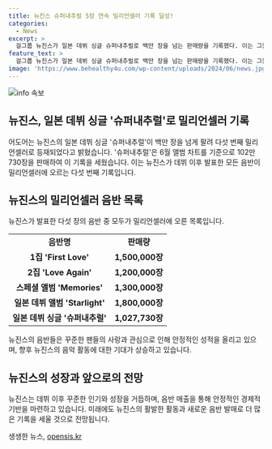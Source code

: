 ```yaml
---
title: 뉴진스 슈퍼내추럴 5장 연속 밀리언셀러 기록 달성!
categories:
  - News
excerpt: >
  걸그룹 뉴진스가 일본 데뷔 싱글 슈퍼내추럴로 백만 장을 넘는 판매량을 기록했다. 이는 그들의 다섯 번째 밀리언셀러로, 소속사 어도어는 이 소식을 밝혔다. 뉴진스는 데뷔 후 발표한 다섯 장의 음반 모두 밀리언셀러에 오르며 높은 인기를 입증했다.
feature_text: >
  걸그룹 뉴진스가 일본 데뷔 싱글 슈퍼내추럴로 백만 장을 넘는 판매량을 기록했다. 이는 그들의 다섯 번째 밀리언셀러로, 소속사 어도어는 이 소식을 밝혔다. 뉴진스는 데뷔 후 발표한 다섯 장의 음반 모두 밀리언셀러에 오르며 높은 인기를 입증했다.
image: 'https://www.behealthy4u.com/wp-content/uploads/2024/06/news.jpg'
---
```


<p><img src="https://www.behealthy4u.com/wp-content/uploads/2024/06/news.jpg" alt="info 속보" /></p>

<h2>뉴진스, 일본 데뷔 싱글 '슈퍼내추럴'로 밀리언셀러 기록</h2>

<p data-ke-size="size16">어도어는 뉴진스의 일본 데뷔 싱글 '슈퍼내추럴'이 백만 장을 넘게 팔려 다섯 번째 밀리언셀러로 등재되었다고 밝혔습니다. '슈퍼내추럴'은 6월 앨범 차트를 기준으로 102만 730장을 판매하여 이 기록을 세웠습니다. 이는 뉴진스가 데뷔 이후 발표한 모든 음반이 밀리언셀러에 오르는 다섯 번째 기록입니다.</p>

<h2 data-ke-size="size26">뉴진스의 밀리언셀러 음반 목록</h2>

<p data-ke-size="size16">뉴진스가 발표한 다섯 장의 음반 중 모두가 밀리언셀러에 오른 목록입니다.</p>

<table style="width: 100%;">
<tbody>
<tr>
<td style="text-align: center; height: 17px;"><b>음반명</b></td>
<td style="text-align: center; height: 17px;"><b>판매량</b></td>
</tr>
<tr>
<td style="text-align: center; height: 17px;"><b>1집 'First Love'</b></td>
<td style="text-align: center; height: 17px;"><b>1,500,000장</b></td>
</tr>
<tr>
<td style="text-align: center; height: 17px;"><b>2집 'Love Again'</b></td>
<td style="text-align: center; height: 17px;"><b>1,200,000장</b></td>
</tr>
<tr>
<td style="text-align: center; height: 17px;"><b>스페셜 앨범 'Memories'</b></td>
<td style="text-align: center; height: 17px;"><b>1,300,000장</b></td>
</tr>
<tr>
<td style="text-align: center; height: 17px;"><b>일본 데뷔 앨범 'Starlight'</b></td>
<td style="text-align: center; height: 17px;"><b>1,800,000장</b></td>
</tr>
<tr>
<td style="text-align: center; height: 17px;"><b>일본 데뷔 싱글 '슈퍼내추럴'</b></td>
<td style="text-align: center; height: 17px;"><b>1,027,730장</b></td>
</tr>
</tbody>
</table>

<p data-ke-size="size16">뉴진스의 음반들은 꾸준한 팬들의 사랑과 관심으로 인해 안정적인 성적을 올리고 있으며, 향후 뉴진스의 음악 활동에 대한 기대가 상승하고 있습니다.</p>

<h2 data-ke-size="size26">뉴진스의 성장과 앞으로의 전망</h2>

<p data-ke-size="size16">뉴진스는 데뷔 이후 꾸준한 인기와 성장을 거듭하며, 음반 매출을 통해 안정적인 경제적 기반을 마련하고 있습니다. 미래에도 뉴진스의 활발한 활동과 새로운 음반 발매로 더 많은 기록을 세울 것으로 전망됩니다.</p>
생생한 뉴스, <a href="https://opensis.kr" rel="dofollow">opensis.kr</a>


